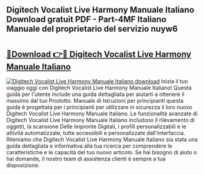## Digitech Vocalist Live Harmony Manuale Italiano Download gratuit PDF - Part-4MF Italiano Manuale del proprietario del servizio nuyw6

# <h2><a href="http://dfbeci.blite.top/?on=Digitech+Vocalist+Live+Harmony+Manuale+Italiano">🔗Download 👉🔴 Digitech Vocalist Live Harmony Manuale Italiano</a></h2>

[![Digitech Vocalist Live Harmony Manuale Italiano download](https://i.imgur.com/lujVjoI.png)](http://dfbeci.blite.top/?on=Digitech+Vocalist+Live+Harmony+Manuale+Italiano)
Inizia il tuo viaggio oggi con Digitech Vocalist Live Harmony Manuale Italiano! Questa guida per l'utente include una guida dettagliata per aiutarti a ottenere il massimo dal tuo Prodotto. Manuale di Istruzioni per principianti questa guida è progettata per i principianti per utilizzare in sicurezza il loro nuovo Digitech Vocalist Live Harmony Manuale Italiano. Le funzionalità avanzate di Digitech Vocalist Live Harmony Manuale Italiano includono il rilevamento di oggetti, la scansione Delle Impronte Digitali, i profili personalizzabili e le attività automatizzate, tutte accessibili e personalizzate dall'interfaccia. Riteniamo che Digitech Vocalist Live Harmony Manuale Italiano sia stata una guida dettagliata e informativa alla tua ricerca per comprendere le caratteristiche e le capacità del tuo nuovo articolo. Se hai bisogno di aiuto o hai domande, il nostro team di assistenza clienti è sempre a tua disposizione.
